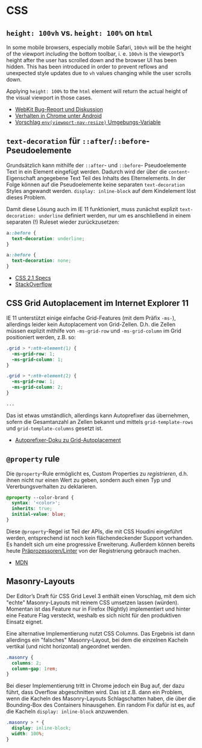 # CSS

## `height: 100vh` vs. `height: 100%` on `html`

In some mobile browsers, especially mobile Safari, `100vh` will be the height of the viewport *including* the bottom toolbar, i. e. `100vh` is the viewport’s height after the user has scrolled down and the browser UI has been hidden. This has been introduced in order to prevent reflows and unexpected style updates due to `vh` values changing while the user scrolls down.

Applying `height: 100%` to the `html` element will return the actual height of the visual viewport in those cases.

* [WebKit Bug-Report und Diskussion](https://bugs.webkit.org/show_bug.cgi?id=141832)
* [Verhalten in Chrome unter Android](https://developers.google.com/web/updates/2016/12/url-bar-resizing)
* [Vorschlag `env(viewport-nav-resize)` Umgebungs-Variable](https://github.com/w3c/csswg-drafts/issues/2630)

## `text-decoration` für `::after`/`::before`-Pseudoelemente

Grundsätzlich kann mithilfe der `::after`- und `::before`- Pseudoelemente Text in ein Element eingefügt werden. Dadurch wird der über die `content`-Eigenschaft angegebene Text Teil des Inhalts des Elternelements. In der Folge können auf die Pseudoelemente keine separaten `text-decoration` Styles angewandt werden. `display: inline-block` auf dem Kindelement löst dieses Problem.

Damit diese Lösung auch im IE 11 funktioniert, muss zunächst explizit `text-decoration: underline` definiert werden, nur um es anschließend in einem separaten (!) Ruleset wieder zurückzusetzen:

```css
a::before {
  text-decoration: underline;
}

a::before {
  text-decoration: none;
}
```
 
* [CSS 2.1 Specs](https://www.w3.org/TR/2011/REC-CSS2-20110607/selector.html#before-and-after)
* [StackOverflow](https://stackoverflow.com/questions/1238881/text-decoration-and-the-after-pseudo-element-revisited)

## CSS Grid Autoplacement im Internet Explorer 11

IE 11 unterstützt einige einfache Grid-Features (mit dem Präfix `-ms-`), allerdings leider kein Autoplacement von Grid-Zellen. D.h. die Zellen müssen explizit mithilfe von `-ms-grid-row` und `-ms-grid-column` im Grid positioniert werden, z.B. so:

```css
.grid > *:nth-element(1) {
  -ms-grid-row: 1;
  -ms-grid-column: 1;
}

.grid > *:nth-element(2) {
  -ms-grid-row: 1;
  -ms-grid-column: 2;
}

...
```

Das ist etwas umständlich, allerdings kann Autoprefixer das übernehmen, sofern die Gesamtanzahl an Zellen bekannt und mittels `grid-template-rows` und `grid-template-columns` gesetzt ist.

* [Autoprefixer-Doku zu Grid-Autoplacement](https://github.com/postcss/autoprefixer#grid-autoplacement-support-in-ie)

## `@property` rule

Die `@property`-Rule ermöglicht es, Custom Properties zu *registrieren*, d.h. ihnen nicht nur einen Wert zu geben, sondern auch einen Typ und Vererbungsverhalten zu deklarieren.

```css
@property --color-brand {
  syntax: '<color>';
  inherits: true;
  initial-value: blue;
}
```

Diese `@property`-Regel ist Teil der APIs, die mit CSS Houdini eingeführt werden, entsprechend ist noch kein flächendeckender Support vorhanden. Es handelt sich um eine progressive Erweiterung. Außerdem können bereits heute [Präprozessoren/Linter](https://github.com/stylelint/stylelint/issues/5061) von der Registrierung gebrauch machen.  

* [MDN](https://developer.mozilla.org/en-US/docs/Web/API/CSS_Properties_and_Values_API/guide)

## Masonry-Layouts

Der Editor’s Draft für CSS Grid Level 3 enthält einen Vorschlag, mit dem sich "echte" Masonry-Layouts mit reinem CSS umsetzen lassen (würden). Momentan ist das Feature nur in Firefox (Nightly) implementiert und hinter eine Feature Flag versteckt, weshalb es sich nicht für den produktiven Einsatz eignet.

Eine alternative Implementierung nutzt CSS Columns. Das Ergebnis ist dann allerdings ein "falsches" Masonry-Layout, bei dem die einzelnen Kacheln vertikal (und nicht horizontal) angeordnet werden.

```css
.masonry {
  columns: 2;
  column-gap: 1rem;
}
```

Bei dieser Implementierung tritt in Chrome jedoch ein Bug auf, der dazu führt, dass Overflow abgeschnitten wird. Das ist z.B. dann ein Problem, wenn die Kacheln des Masonry-Layouts Schlagschatten haben, die über die Bounding-Box des Containers hinausgehen. Ein random Fix dafür ist es, auf die Kacheln `display: inline-block` anzuwenden.

```css
.masonry > * {
  display: inline-block;
  width: 100%;
}
```
